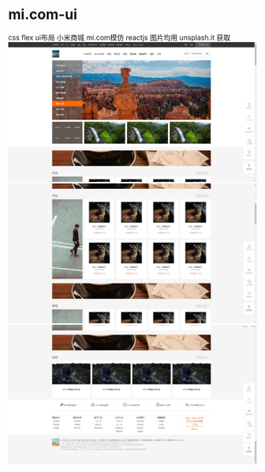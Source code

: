 # mi.com-ui
css flex ui布局 小米商城 mi.com模仿 reactjs
图片均用 unsplash.it 获取
![Screenshot](捕获mi1.png)
![Screenshot](捕获mi2.png)
![Screenshot](捕获mi3.png)
